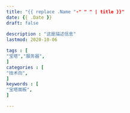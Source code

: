 ```yaml
---
title: "{{ replace .Name "-" " " | title }}"
date: {{ .Date }}
draft: false
                   
description : "这是描述信息"           
lastmod: 2020-10-06             

tags : [                                    
"宝塔","服务器",
]
categories : [                              
"技术向",
]
keywords : [                                
"宝塔面板",
]

---
```


